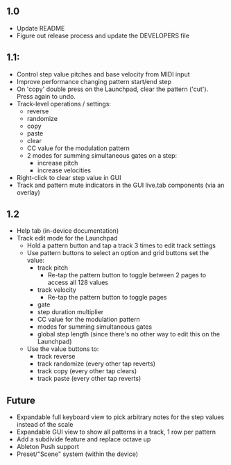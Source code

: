 ## 1.0
- Update README
- Figure out release process and update the DEVELOPERS file

## 1.1:
- Control step value pitches and base velocity from MIDI input
- Improve performance changing pattern start/end step
- On 'copy' double press on the Launchpad, clear the pattern ('cut'). Press again to undo.
- Track-level operations / settings:
  - reverse
  - randomize
  - copy
  - paste
  - clear
  - CC value for the modulation pattern
  - 2 modes for summing simultaneous gates on a step:
    - increase pitch
    - increase velocities
- Right-click to clear step value in GUI
- Track and pattern mute indicators in the GUI live.tab components (via an overlay)

## 1.2
- Help tab (in-device documentation)
- Track edit mode for the Launchpad
  - Hold a pattern button and tap a track 3 times to edit track settings
  - Use pattern buttons to select an option and grid buttons set the value:
    - track pitch
      - Re-tap the pattern button to toggle between 2 pages to access all 128 values
    - track velocity
      - Re-tap the pattern button to toggle pages
    - gate
    - step duration multiplier
    - CC value for the modulation pattern
    - modes for summing simultaneous gates
    - global step length (since there's no other way to edit this on the Launchpad)
  - Use the value buttons to:
    - track reverse
    - track randomize (every other tap reverts)
    - track copy (every other tap clears)
    - track paste  (every other tap reverts)

## Future
- Expandable full keyboard view to pick arbitrary notes for the step values instead of the scale
- Expandable GUI view to show all patterns in a track, 1 row per pattern
- Add a subdivide feature and replace octave up
- Ableton Push support
- Preset/"Scene" system (within the device)